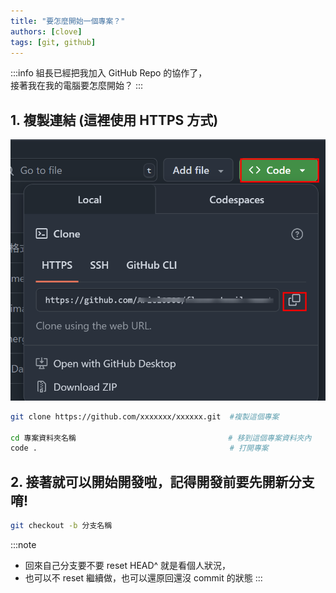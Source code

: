 ```yaml
---
title: "要怎麼開始一個專案？"
authors: [clove]
tags: [git, github]
---
```


:::info
組長已經把我加入 GitHub Repo 的協作了，\
接著我在我的電腦要怎麼開始？
:::

## 1. 複製連結 (這裡使用 HTTPS 方式)

![github-clone](clone.png)

```bash
git clone https://github.com/xxxxxxx/xxxxxx.git  #複製這個專案

cd 專案資料夾名稱                                  # 移到這個專案資料夾內
code .                                           # 打開專案
```

## 2. 接著就可以開始開發啦，記得開發前要先開新分支唷!

```bash
git checkout -b 分支名稱
```
:::note
- 回來自己分支要不要 reset HEAD^ 就是看個人狀況，
- 也可以不 reset 繼續做，也可以還原回還沒 commit 的狀態
:::